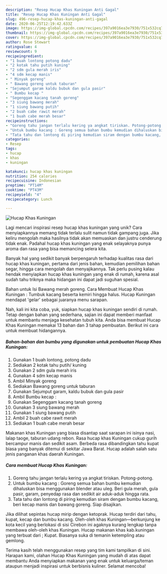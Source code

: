 ```yaml
---
description: "Resep Hucap Khas Kuningan Anti Gagal"
title: "Resep Hucap Khas Kuningan Anti Gagal"
slug: 496-resep-hucap-khas-kuningan-anti-gagal
date: 2020-06-25T12:19:42.633Z
image: https://img-global.cpcdn.com/recipes/397a9016ea3e7930/751x532cq70/hucap-khas-kuningan-foto-resep-utama.jpg
thumbnail: https://img-global.cpcdn.com/recipes/397a9016ea3e7930/751x532cq70/hucap-khas-kuningan-foto-resep-utama.jpg
cover: https://img-global.cpcdn.com/recipes/397a9016ea3e7930/751x532cq70/hucap-khas-kuningan-foto-resep-utama.jpg
author: Rose Stewart
ratingvalue: 4
reviewcount: 9
recipeingredient:
- "1 buah lontong potong dadu"
- "2 kotak tahu putih kuning"
- "2 sdm gula merah iris"
- "4 sdm kecap manis"
- " Minyak goreng"
- " Bawang goreng untuk taburan"
- "Sejumput garam kaldu bubuk dan gula pasir"
- " Bumbu kecap "
- "Segenggam kacang tanah goreng"
- "3 siung bawang merah"
- "1 siung bawang putih"
- "2 buah cabe rawit merah"
- "1 buah cabe merah besar"
recipeinstructions:
- "Goreng tahu jangan terlalu kering ya angkat tiriskan. Potong-potong."
- "Untuk bumbu kacang : Goreng semua bahan bumbu kemudian dihaluskan bisa menggunakan blender atau uleg. Beri gula merah, gula pasir, garam, penyedap rasa dan sedikit air aduk-aduk hingga rata."
- "Tata tahu dan lontong di piring kemudian siram dengan bumbu kacang, beri kecap manis dan bawang goreng. Siap disajikan."
categories:
- Resep
tags:
- hucap
- khas
- kuningan

katakunci: hucap khas kuningan 
nutrition: 254 calories
recipecuisine: Indonesian
preptime: "PT14M"
cooktime: "PT43M"
recipeyield: "4"
recipecategory: Lunch

---
```



![Hucap Khas Kuningan](https://img-global.cpcdn.com/recipes/397a9016ea3e7930/751x532cq70/hucap-khas-kuningan-foto-resep-utama.jpg)

Lagi mencari inspirasi resep hucap khas kuningan yang unik? Cara menyiapkannya memang tidak terlalu sulit namun tidak gampang juga. Jika keliru mengolah maka hasilnya tidak akan memuaskan dan justru cenderung tidak enak. Padahal hucap khas kuningan yang enak selayaknya punya aroma dan rasa yang bisa memancing selera kita.

Banyak hal yang sedikit banyak berpengaruh terhadap kualitas rasa dari hucap khas kuningan, pertama dari jenis bahan, kemudian pemilihan bahan segar, hingga cara mengolah dan menyajikannya. Tak perlu pusing kalau hendak menyiapkan hucap khas kuningan yang enak di rumah, karena asal sudah tahu triknya maka hidangan ini dapat jadi suguhan spesial.

Bahan untuk Isi Bawang merah goreng. Cara Membuat Hucap Khas Kuningan : Tumbuk kacang beserta kemiri hingga halus. Hucap Kuningan mendapat &#39;gelar&#39; sebagai juaranya menu sarapan.


Nah, kali ini kita coba, yuk, siapkan hucap khas kuningan sendiri di rumah. Tetap dengan bahan yang sederhana, sajian ini dapat memberi manfaat untuk membantu menjaga kesehatan tubuh kita. Anda bisa membuat Hucap Khas Kuningan memakai 13 bahan dan 3 tahap pembuatan. Berikut ini cara untuk membuat hidangannya.

<!--inarticleads1-->

##### Bahan-bahan dan bumbu yang digunakan untuk pembuatan Hucap Khas Kuningan:

1. Gunakan 1 buah lontong, potong dadu
1. Sediakan 2 kotak tahu putih/ kuning
1. Gunakan 2 sdm gula merah iris
1. Gunakan 4 sdm kecap manis
1. Ambil  Minyak goreng
1. Sediakan  Bawang goreng untuk taburan
1. Gunakan Sejumput garam, kaldu bubuk dan gula pasir
1. Ambil  Bumbu kecap :
1. Gunakan Segenggam kacang tanah goreng
1. Gunakan 3 siung bawang merah
1. Gunakan 1 siung bawang putih
1. Ambil 2 buah cabe rawit merah
1. Sediakan 1 buah cabe merah besar


Makanan khas Kuningan yang biasa disantap saat sarapan ini isinya nasi, lalap taoge, taburan udang rebon. Rasa hucap khas Kuningan cukup gurih bercampur manis dan sedikit asam. Berbeda rasa dibandingkan tahu kupat biasa yang banyak ditemui di sekitar Jawa Barat. Hucap adalah salah satu jenis panganan khas daerah Kuningan. 

<!--inarticleads2-->

##### Cara membuat Hucap Khas Kuningan:

1. Goreng tahu jangan terlalu kering ya angkat tiriskan. Potong-potong.
1. Untuk bumbu kacang : Goreng semua bahan bumbu kemudian dihaluskan bisa menggunakan blender atau uleg. Beri gula merah, gula pasir, garam, penyedap rasa dan sedikit air aduk-aduk hingga rata.
1. Tata tahu dan lontong di piring kemudian siram dengan bumbu kacang, beri kecap manis dan bawang goreng. Siap disajikan.


Jika dilihat sepintas hucap mirip dengan ketoprak. Hucap terdiri dari tahu, kupat, kecap dan bumbu kacang. Oleh-oleh khas Kuningan—berkunjung ke kota kecil yang berlokasi di sisi Cirebon ini agaknya kurang lengkap tanpa membawa oleh-oleh khas Kuningan. Hucap makanan khas kab.kuningan yang terbuat dari ; Kupat. Biasanya suka di temanin ketempling atau gemlong. 

Terima kasih telah menggunakan resep yang tim kami tampilkan di sini. Harapan kami, olahan Hucap Khas Kuningan yang mudah di atas dapat membantu Anda menyiapkan makanan yang enak untuk keluarga/teman ataupun menjadi inspirasi untuk berbisnis kuliner. Selamat mencoba!
